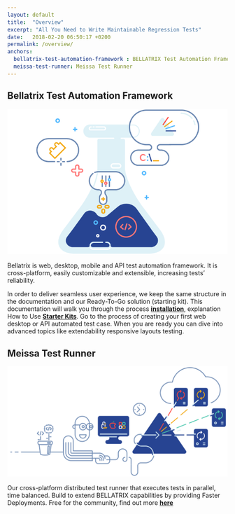 ```yaml
---
layout: default
title:  "Overview"
excerpt: "All You Need to Write Maintainable Regression Tests"
date:   2018-02-20 06:50:17 +0200
permalink: /overview/
anchors:
  bellatrix-test-automation-framework : BELLATRIX Test Automation Framework 
  meissa-test-runner: Meissa Test Runner
---
```

Bellatrix Test Automation Framework 
---------------------------------------------------------

![Bellatrix](images/bellatrix_illustration_white.png)

Bellatrix is web, desktop, mobile and API test automation framework. It is cross-platform, easily customizable and extensible, increasing tests’ reliability.

In order to deliver seamless user experience, we keep the same structure in the documentation and our Ready-To-Go solution (starting kit).
This documentation will walk you through the process [**installation**](https://docs.bellatrix.solutions/general-information/installation-windows/), explanation How to Use [**Starter Kits**](https://docs.bellatrix.solutions/general-information/how-to-use-starter-kits/). Go to the process of creating your first web desktop or API automated test case. When you are ready you can dive into advanced topics like extendability responsive layouts testing.

Meissa Test Runner
------------------
![Meissa](images/meissa-home-bgr.png)

Our cross-platform distributed test runner that executes tests in parallel, time balanced. Build to extend BELLATRIX capabilities by providing Faster Deployments. Free for the community, find out more [**here**](https://meissarunner.com/)
